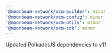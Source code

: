 ```yaml
---
'@moonbeam-network/xcm-builder': minor
'@moonbeam-network/xcm-config': minor
'@moonbeam-network/xcm-utils': minor
'@moonbeam-network/xcm-sdk': minor
---
```


Updated PolkadotJS dependencies to v11
